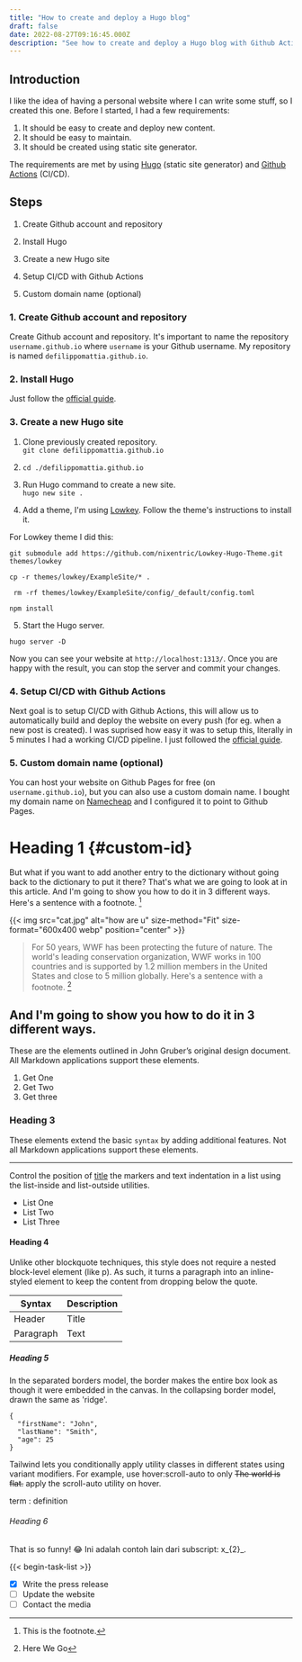 ```yaml
---
title: "How to create and deploy a Hugo blog"
draft: false
date: 2022-08-27T09:16:45.000Z
description: "See how to create and deploy a Hugo blog with Github Actions and Github Pages."
---
```

## Introduction

I like the idea of having a personal website where I can write some stuff, so I created this one. Before I started, I had a few requirements:

1. It should be easy to create and deploy new content.
2. It should be easy to maintain.
3. It should be created using static site generator.

The requirements are met by using [Hugo](https://gohugo.io/) (static site generator) and [Github Actions](https://github.com/features/actions) (CI/CD). 


## Steps

1. Create Github account and repository


2. Install Hugo
3. Create a new Hugo site
4. Setup CI/CD with Github Actions
5. Custom domain name (optional)

### 1. Create Github account and repository

Create Github account and repository. It's important to name the repository `username.github.io` where `username` is your Github username. My repository is named `defilippomattia.github.io`.

### 2. Install Hugo

Just follow the [official guide](https://gohugo.io/getting-started/quick-start/).

### 3. Create a new Hugo site

1. Clone previously created repository.  
`git clone defilippomattia.github.io`

2. `cd ./defilippomattia.github.io`

3. Run Hugo command to create a new site.  
`hugo new site .`

4. Add a theme, I'm using [Lowkey](https://themes.gohugo.io/themes/lowkey-hugo-theme/). Follow the theme's instructions to install it.

For Lowkey theme I did this:

`git submodule add https://github.com/nixentric/Lowkey-Hugo-Theme.git themes/lowkey`   

`cp -r themes/lowkey/ExampleSite/* .`  

` rm -rf themes/lowkey/ExampleSite/config/_default/config.toml` 

`npm install`  

5. Start the Hugo server.

`hugo server -D`

Now you can see your website at `http://localhost:1313/`. Once you are happy with the result, you can stop the server and commit your changes.

### 4. Setup CI/CD with Github Actions

Next goal is to setup CI/CD with Github Actions, this will allow us to automatically build and deploy the website on every push (for eg. when a new post is created).
I was suprised how easy it was to setup this, literally in 5 minutes I had a working CI/CD pipeline.
 I just followed the [official guide](https://gohugo.io/hosting-and-deployment/hosting-on-github/).

### 5. Custom domain name (optional)

You can host your website on Github Pages for free (on `username.github.io`), but you can also use a custom domain name. I bought my domain name on [Namecheap](https://www.namecheap.com/) and I configured it to point to Github Pages. 


# Heading 1 {#custom-id}

But what if you want to add another entry to the dictionary without going back to the dictionary to put it there? That's what we are going to look at in this article. And I'm going to show you how to do it in 3 different ways. Here's a sentence with a footnote. [^1]

[^1]: This is the footnote.

{{< img src="cat.jpg" alt="how are u" size-method="Fit" size-format="600x400 webp" position="center" >}}


> For 50 years, WWF has been protecting the future of nature. The world's leading conservation organization, WWF works in 100 countries and is supported by 1.2 million members in the United States and close to 5 million globally.  Here's a sentence with a footnote. [^2]

[^2]: Here We Go

## And I'm going to show you how to do it in 3 different ways.
These are the elements outlined in John Gruber’s original design document. All Markdown applications support these elements.

1. Get One
2. Get Two
3. Get three


### Heading 3
These elements extend the basic `syntax` by adding additional features. Not all Markdown applications support these elements.

---

Control the position of [title](https://www.example.com) the markers and text indentation in a list using the list-inside and list-outside utilities.

- List One
- List Two
- List Three

#### Heading 4
Unlike other blockquote techniques, this style does not require a nested block-level element (like p). As such, it turns a paragraph into an inline-styled element to keep the content from dropping below the quote.

| Syntax | Description |
| ----------- | ----------- |
| Header | Title |
| Paragraph | Text |

##### Heading 5

In the separated borders model, the border makes the entire box look as though it were embedded in the canvas. In the collapsing border model, drawn the same as 'ridge'.

```
{
  "firstName": "John",
  "lastName": "Smith",
  "age": 25
}
```

Tailwind lets you conditionally apply utility classes in different states using variant modifiers. For example, use hover:scroll-auto to only ~~The world is flat.~~
 apply the scroll-auto utility on hover.

term
: definition

###### Heading 6


That is so funny! :joy:
Ini adalah contoh lain dari subscript: x_{2}_.


{{< begin-task-list >}}
- [x] Write the press release
- [ ] Update the website
- [ ] Contact the media